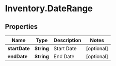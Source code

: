 # Inventory.DateRange

## Properties

Name | Type | Description | Notes
------------ | ------------- | ------------- | -------------
**startDate** | **String** | Start Date | [optional] 
**endDate** | **String** | End Date | [optional] 


